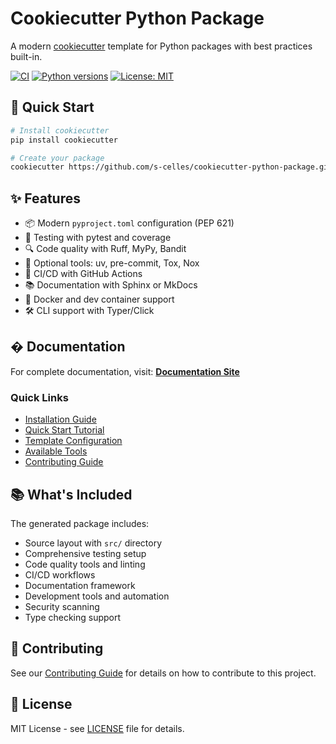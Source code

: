 # Cookiecutter Python Package

A modern [cookiecutter](https://github.com/cookiecutter/cookiecutter) template for Python packages with best practices built-in.

[![CI](https://github.com/s-celles/cookiecutter-python-package/actions/workflows/ci.yml/badge.svg)](https://github.com/s-celles/cookiecutter-python-package/actions/workflows/ci.yml)
[![Python versions](https://img.shields.io/badge/python-3.9%2B-blue.svg)](https://www.python.org/downloads/)
[![License: MIT](https://img.shields.io/badge/License-MIT-yellow.svg)](https://opensource.org/licenses/MIT)

## 🚀 Quick Start

```bash
# Install cookiecutter
pip install cookiecutter

# Create your package
cookiecutter https://github.com/s-celles/cookiecutter-python-package.git
```

## ✨ Features

- 📦 Modern `pyproject.toml` configuration (PEP 621)
- 🧪 Testing with pytest and coverage
- 🔍 Code quality with Ruff, MyPy, Bandit
- 🔧 Optional tools: uv, pre-commit, Tox, Nox
- 🚀 CI/CD with GitHub Actions
- 📚 Documentation with Sphinx or MkDocs
- 🐳 Docker and dev container support
- 🛠️ CLI support with Typer/Click

## � Documentation

For complete documentation, visit: **[Documentation Site](docs/)**

### Quick Links

- [Installation Guide](docs/getting-started/installation.md)
- [Quick Start Tutorial](docs/getting-started/quick-start.md)
- [Template Configuration](docs/configuration/template-options.md)
- [Available Tools](docs/tools/overview.md)
- [Contributing Guide](docs/development/contributing.md)

## 📚 What's Included

The generated package includes:

- Source layout with `src/` directory
- Comprehensive testing setup
- Code quality tools and linting
- CI/CD workflows
- Documentation framework
- Development tools and automation
- Security scanning
- Type checking support

## 🤝 Contributing

See our [Contributing Guide](docs/development/contributing.md) for details on how to contribute to this project.

## 📝 License

MIT License - see [LICENSE](LICENSE) file for details.
